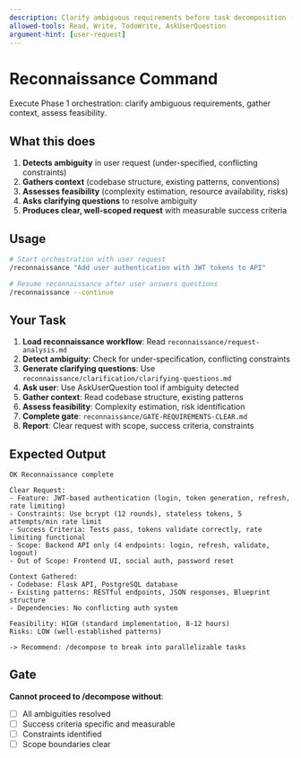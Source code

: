 ```yaml
---
description: Clarify ambiguous requirements before task decomposition (Orchestration Phase 1)
allowed-tools: Read, Write, TodoWrite, AskUserQuestion
argument-hint: [user-request]
---
```


# Reconnaissance Command

Execute Phase 1 orchestration: clarify ambiguous requirements, gather context, assess feasibility.

## What this does

1. **Detects ambiguity** in user request (under-specified, conflicting constraints)
2. **Gathers context** (codebase structure, existing patterns, conventions)
3. **Assesses feasibility** (complexity estimation, resource availability, risks)
4. **Asks clarifying questions** to resolve ambiguity
5. **Produces clear, well-scoped request** with measurable success criteria

## Usage

```bash
# Start orchestration with user request
/reconnaissance "Add user authentication with JWT tokens to API"

# Resume reconnaissance after user answers questions
/reconnaissance --continue
```

## Your Task

1. **Load reconnaissance workflow**: Read `reconnaissance/request-analysis.md`
2. **Detect ambiguity**: Check for under-specification, conflicting constraints
3. **Generate clarifying questions**: Use `reconnaissance/clarification/clarifying-questions.md`
4. **Ask user**: Use AskUserQuestion tool if ambiguity detected
5. **Gather context**: Read codebase structure, existing patterns
6. **Assess feasibility**: Complexity estimation, risk identification
7. **Complete gate**: `reconnaissance/GATE-REQUIREMENTS-CLEAR.md`
8. **Report**: Clear request with scope, success criteria, constraints

## Expected Output

```
OK Reconnaissance complete

Clear Request:
- Feature: JWT-based authentication (login, token generation, refresh, rate limiting)
- Constraints: Use bcrypt (12 rounds), stateless tokens, 5 attempts/min rate limit
- Success Criteria: Tests pass, tokens validate correctly, rate limiting functional
- Scope: Backend API only (4 endpoints: login, refresh, validate, logout)
- Out of Scope: Frontend UI, social auth, password reset

Context Gathered:
- Codebase: Flask API, PostgreSQL database
- Existing patterns: RESTful endpoints, JSON responses, Blueprint structure
- Dependencies: No conflicting auth system

Feasibility: HIGH (standard implementation, 8-12 hours)
Risks: LOW (well-established patterns)

-> Recommend: /decompose to break into parallelizable tasks
```

## Gate

**Cannot proceed to /decompose without**:
- [ ] All ambiguities resolved
- [ ] Success criteria specific and measurable
- [ ] Constraints identified
- [ ] Scope boundaries clear
